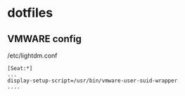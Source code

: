 # dotfiles

## VMWARE config

/etc/lightdm.conf

	[Seat:*]
	...
	display-setup-script=/usr/bin/vmware-user-suid-wrapper
	....


